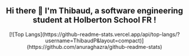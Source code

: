 ## <div align="center">Hi there 👋 I'm Thibaud, a software engineering student at Holberton School FR !</div>

<div align="center">[![Top Langs](https://github-readme-stats.vercel.app/api/top-langs/?username=ThibaudP&layout=compact)](https://github.com/anuraghazra/github-readme-stats)</div>
<p align="center"><!-- BLOG-POST-LIST:START --><!-- BLOG-POST-LIST:END -->
</p>

